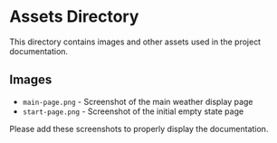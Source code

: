 # Assets Directory

This directory contains images and other assets used in the project documentation.

## Images

- `main-page.png` - Screenshot of the main weather display page
- `start-page.png` - Screenshot of the initial empty state page

Please add these screenshots to properly display the documentation.
